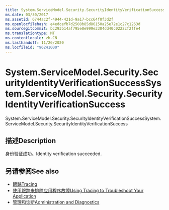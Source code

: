 ```yaml
---
title: System.ServiceModel.Security.SecurityIdentityVerificationSuccess
ms.date: 03/30/2017
ms.assetid: 6744ac2f-4944-421d-9a17-bcc64f0f3d2f
ms.openlocfilehash: e4edcefb7d2508b85d86150a25e72e1c27c1263d
ms.sourcegitcommit: bc293b14af795e0e999e3304dd40c0222cf2ffe4
ms.translationtype: MT
ms.contentlocale: zh-CN
ms.lasthandoff: 11/26/2020
ms.locfileid: "96241000"
---
```

# <a name="systemservicemodelsecuritysecurityidentityverificationsuccess"></a><span data-ttu-id="75e59-102">System.ServiceModel.Security.SecurityIdentityVerificationSuccess</span><span class="sxs-lookup"><span data-stu-id="75e59-102">System.ServiceModel.Security.SecurityIdentityVerificationSuccess</span></span>

<span data-ttu-id="75e59-103">System.ServiceModel.Security.SecurityIdentityVerificationSuccess</span><span class="sxs-lookup"><span data-stu-id="75e59-103">System.ServiceModel.Security.SecurityIdentityVerificationSuccess</span></span>  
  
## <a name="description"></a><span data-ttu-id="75e59-104">描述</span><span class="sxs-lookup"><span data-stu-id="75e59-104">Description</span></span>  

 <span data-ttu-id="75e59-105">身份验证成功。</span><span class="sxs-lookup"><span data-stu-id="75e59-105">Identity verification succeeded.</span></span>  
  
## <a name="see-also"></a><span data-ttu-id="75e59-106">另请参阅</span><span class="sxs-lookup"><span data-stu-id="75e59-106">See also</span></span>

- [<span data-ttu-id="75e59-107">跟踪</span><span class="sxs-lookup"><span data-stu-id="75e59-107">Tracing</span></span>](index.md)
- [<span data-ttu-id="75e59-108">使用跟踪来排除应用程序故障</span><span class="sxs-lookup"><span data-stu-id="75e59-108">Using Tracing to Troubleshoot Your Application</span></span>](using-tracing-to-troubleshoot-your-application.md)
- [<span data-ttu-id="75e59-109">管理和诊断</span><span class="sxs-lookup"><span data-stu-id="75e59-109">Administration and Diagnostics</span></span>](../index.md)
